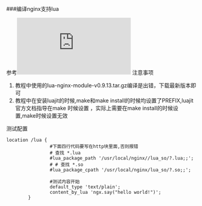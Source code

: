 ###编译nginx支持lua

参考![nginx和lua安装教程](http://blog.kissdata.com/2014/11/14/nginx-lua-install.html)
注意事项
1. 教程中使用的lua-nginx-module-v0.9.13.tar.gz编译是出错，下载最新版本即可
2. 教程中在安装luajit的时候,make和make install的时候均设置了PREFIX,luajit官方文档指导在make 时候设置 ，实际上需要在make install的时候设置,make时候设置无效

测试配置
```
location /lua {
                #下面四行代码要写在http块里面,否则报错
                # 查找 *.lua
                #lua_package_path '/usr/local/nginx//lua_so/?.lua;;';
                # # 查找 *.so
                #lua_package_cpath '/usr/local/nginx/lua_so/?.so;;';
                
                #测试内容开始
                default_type 'text/plain';
                content_by_lua 'ngx.say("hello world!")';
        }

```
